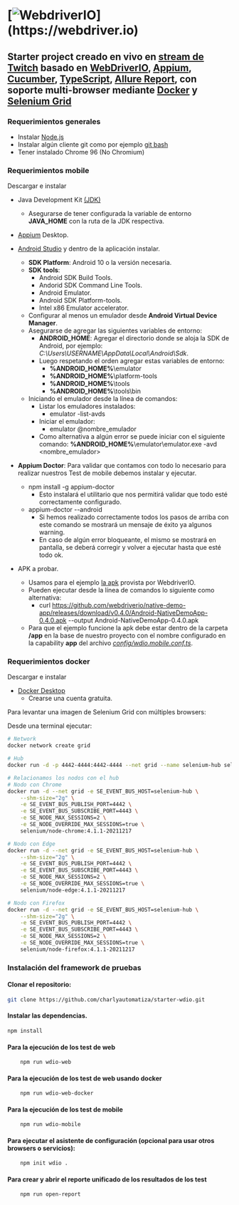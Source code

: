 # [![WebdriverIO](https://webdriver.io/assets/images/robot-3677788dd63849c56aa5cb3f332b12d5.svg "https://webdriver.io")](https://webdriver.io)

## Starter project creado en vivo en [stream de Twitch](https://www.twitch.tv/charlyautomatiza) basado en [WebDriverIO](https://webdriver.io/), [Appium](http://appium.io/), [Cucumber](https://cucumber.io/), [TypeScript](https://www.typescriptlang.org/), [Allure Report](https://docs.qameta.io/allure-report/), con soporte multi-browser mediante [Docker](https://www.docker.com/) y [Selenium Grid](https://github.com/SeleniumHQ/docker-selenium)

### Requerimientos generales

- Instalar [Node.js](https://nodejs.org/es/download/)
- Instalar algún cliente git como por ejemplo [git bash](https://git-scm.com/downloads)
- Tener instalado Chrome 96 (No Chromium)

### Requerimientos mobile

Descargar e instalar

- Java Development Kit [(JDK)](https://www.oracle.com/technetwork/java/javase/downloads/jdk8-downloads-2133155.html)
  - Asegurarse de tener configurada la variable de entorno **JAVA_HOME** con la ruta de la JDK respectiva.
- [Appium](https://appium.io/downloads/) Desktop.
- [Android Studio](https://developer.android.com/studio/index.html) y dentro de la aplicación instalar.
  - **SDK Platform**: Android 10 o la versión necesaria.
  - **SDK tools**:
    - Android SDK Build Tools.
    - Andorid SDK Command Line Tools.
    - Android Emulator.
    - Android SDK Platform-tools.
    - Intel x86 Emulator accelerator.
  - Configurar al menos un emulador desde **Android Virtual Device Manager**.
  - Asegurarse de agregar las siguientes variables de entorno:
    - **ANDROID_HOME**: Agregar el directorio donde se aloja la SDK de Android, por ejemplo: *C:\Users\USERNAME\AppData\Local\Android\Sdk*.
    - Luego respetando el orden agregar estas variables de entorno:
      - **%ANDROID_HOME%**\emulator
      - **%ANDROID_HOME%**\platform-tools
      - **%ANDROID_HOME%**\tools
      - **%ANDROID_HOME%**\tools\bin
  - Iniciando el emulador desde la línea de comandos:
    - Listar los emuladores instalados:
      - emulator -list-avds
    - Iniciar el emulador:
      - emulator @nombre_emulador
    - Como alternativa a algún error se puede iniciar con el siguiente comando: **%ANDROID_HOME%**\emulator\emulator.exe -avd <nombre_emulador>
- **Appium Doctor**: Para validar que contamos con todo lo necesario para realizar nuestros Test de mobile debemos instalar y ejecutar.

  - npm install -g appium-doctor
    - Esto instalará el utilitario que nos permitirá validar que todo esté correctamente configurado.
  - appium-doctor --android
    - Si hemos realizado correctamente todos los pasos de arriba con este comando se mostrará un mensaje de éxito ya algunos warning.
    - En caso de algún error bloqueante, el mismo se mostrará en pantalla, se deberá corregir y volver a ejecutar hasta que esté todo ok.

- APK a probar.
  - Usamos para el ejemplo [la apk](https://github.com/webdriverio/native-demo-app/releases/download/v0.4.0/Android-NativeDemoApp-0.4.0.apk) provista por WebdriverIO.
  - Pueden ejecutar desde la línea de comandos lo siguiente como alternativa:
    - curl <https://github.com/webdriverio/native-demo-app/releases/download/v0.4.0/Android-NativeDemoApp-0.4.0.apk> --output Android-NativeDemoApp-0.4.0.apk
  - Para que el ejemplo funcione la apk debe estar dentro de la carpeta **/app** en la base de nuestro proyecto con el nombre configurado en la capability **app** del archivo [*config/wdio.mobile.conf.ts*](config/wdio.mobile.conf.ts).

### Requerimientos docker

Descargar e instalar

- [Docker Desktop](https://www.docker.com/products/docker-desktop)
  - Crearse una cuenta gratuita.

Para levantar una imagen de Selenium Grid con múltiples browsers:

Desde una terminal ejecutar:

```bash
# Network
docker network create grid
```

```bash
# Hub
docker run -d -p 4442-4444:4442-4444 --net grid --name selenium-hub selenium/hub:4.1.1-20211217
```

```bash
# Relacionamos los nodos con el hub
# Nodo con Chrome
docker run -d --net grid -e SE_EVENT_BUS_HOST=selenium-hub \
    --shm-size="2g" \
    -e SE_EVENT_BUS_PUBLISH_PORT=4442 \
    -e SE_EVENT_BUS_SUBSCRIBE_PORT=4443 \
    -e SE_NODE_MAX_SESSIONS=2 \
    -e SE_NODE_OVERRIDE_MAX_SESSIONS=true \
    selenium/node-chrome:4.1.1-20211217
```

```bash
# Nodo con Edge
docker run -d --net grid -e SE_EVENT_BUS_HOST=selenium-hub \
    --shm-size="2g" \
    -e SE_EVENT_BUS_PUBLISH_PORT=4442 \
    -e SE_EVENT_BUS_SUBSCRIBE_PORT=4443 \
    -e SE_NODE_MAX_SESSIONS=2 \
    -e SE_NODE_OVERRIDE_MAX_SESSIONS=true \
    selenium/node-edge:4.1.1-20211217
```

```bash
# Nodo con Firefox
docker run -d --net grid -e SE_EVENT_BUS_HOST=selenium-hub \
    --shm-size="2g" \
    -e SE_EVENT_BUS_PUBLISH_PORT=4442 \
    -e SE_EVENT_BUS_SUBSCRIBE_PORT=4443 \
    -e SE_NODE_MAX_SESSIONS=2 \
    -e SE_NODE_OVERRIDE_MAX_SESSIONS=true \
    selenium/node-firefox:4.1.1-20211217
```

### Instalación del framework de pruebas

#### **Clonar el repositorio:**

```bash
git clone https://github.com/charlyautomatiza/starter-wdio.git
```

#### **Instalar las dependencias.**

```bash
npm install
```

#### **Para la ejecución de los test de web**

```bash
    npm run wdio-web
```

#### **Para la ejecución de los test de web usando docker**

```bash
    npm run wdio-web-docker
```

#### **Para la ejecución de los test de mobile**

```bash
    npm run wdio-mobile
```

#### **Para ejecutar el asistente de configuración (opcional para usar otros browsers o servicios):**

```bash
    npm init wdio .
```

#### **Para crear y abrir el reporte unificado de los resultados de los test**

```bash
    npm run open-report
```
